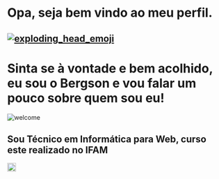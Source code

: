 # Opa, seja bem vindo ao meu perfil. 

## [![exploding_head_emoji](https://cdn3.emoji.gg/emojis/1396-exploding-head-emoji.gif)](https://emoji.gg/emoji/1396-exploding-head-emoji)

# Sinta se à vontade e bem acolhido, eu sou o Bergson e vou falar um pouco sobre quem sou eu!
![welcome](https://media.giphy.com/media/VtDRXohjexcyCDlL6Z/giphy.gif?cid=ecf05e47l8u4umuimvz6etxovazx6ofszua73ju2mbi9gdej&ep=v1_gifs_search&rid=giphy.gif&ct=g)

## Sou Técnico em Informática para Web, curso este realizado no IFAM

<div>
    <img width="20" src="https://cdn.jsdelivr.net/gh/devicons/devicon@latest/icons/html5/html5-original.svg" />
</div>
